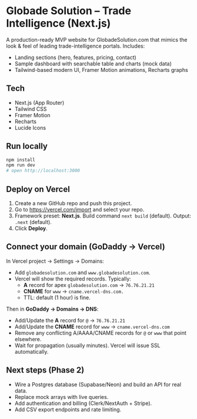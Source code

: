 
# Globade Solution – Trade Intelligence (Next.js)

A production-ready MVP website for GlobadeSolution.com that mimics the look & feel of leading trade-intelligence portals. Includes:
- Landing sections (hero, features, pricing, contact)
- Sample dashboard with searchable table and charts (mock data)
- Tailwind-based modern UI, Framer Motion animations, Recharts graphs

## Tech
- Next.js (App Router)
- Tailwind CSS
- Framer Motion
- Recharts
- Lucide Icons

## Run locally
```bash
npm install
npm run dev
# open http://localhost:3000
```

## Deploy on Vercel
1. Create a new GitHub repo and push this project.
2. Go to https://vercel.com/import and select your repo.
3. Framework preset: **Next.js**. Build command `next build` (default). Output: `.next` (default).
4. Click **Deploy**.

## Connect your domain (GoDaddy → Vercel)
In Vercel project → Settings → Domains:
- Add `globadesolution.com` and `www.globadesolution.com`.
- Vercel will show the required records. Typically:
  - **A** record for apex `globadesolution.com` → `76.76.21.21`
  - **CNAME** for `www` → `cname.vercel-dns.com.`
  - TTL: default (1 hour) is fine.

Then in **GoDaddy → Domains → DNS**:
- Add/Update the **A** record for `@` → `76.76.21.21`
- Add/Update the **CNAME** record for `www` → `cname.vercel-dns.com`
- Remove any conflicting A/AAAA/CNAME records for `@` or `www` that point elsewhere.
- Wait for propagation (usually minutes). Vercel will issue SSL automatically.

## Next steps (Phase 2)
- Wire a Postgres database (Supabase/Neon) and build an API for real data.
- Replace mock arrays with live queries.
- Add authentication and billing (Clerk/NextAuth + Stripe).
- Add CSV export endpoints and rate limiting.
